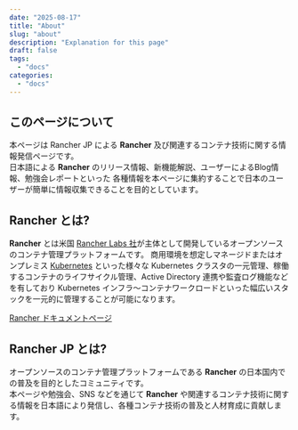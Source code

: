 ```yaml
---
date: "2025-08-17"
title: "About"
slug: "about"
description: "Explanation for this page"
draft: false
tags:
  - "docs"
categories:
  - "docs"
---
```


## このページについて
本ページは Rancher JP による **Rancher** 及び関連するコンテナ技術に関する情報発信ページです。  
日本語による **Rancher** のリリース情報、新機能解説、ユーザーによるBlog情報、勉強会レポートといった
各種情報を本ページに集約することで日本のユーザーが簡単に情報収集できることを目的としています。

## Rancher とは?
**Rancher** とは米国 [Rancher Labs 社](http://rancher.com)が主体として開発しているオープンソースのコンテナ管理プラットフォームです。
商用環境を想定しマネージドまたはオンプレミス [Kubernetes](http://kubernetes.io/) といった様々な Kubernetes クラスタの一元管理、稼働するコンテナのライフサイクル管理、Active Directory 連携や監査ログ機能などを有しており Kubernetes インフラ〜コンテナワークロードといった幅広いスタックを一元的に管理することが可能になります。

[Rancher ドキュメントページ](http://docs.rancher.com)

## Rancher JP とは?
オープンソースのコンテナ管理プラットフォームである **Rancher** の日本国内での普及を目的としたコミュニティです。  
本ページや勉強会、SNS などを通じて **Rancher** や関連するコンテナ技術に関する情報を日本語により発信し、各種コンテナ技術の普及と人材育成に貢献します。
